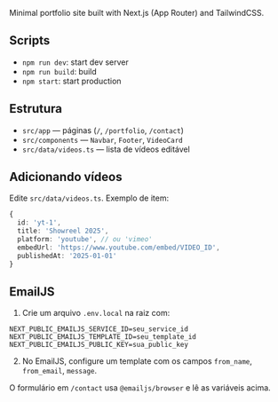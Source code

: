 Minimal portfolio site built with Next.js (App Router) and TailwindCSS.

## Scripts

- `npm run dev`: start dev server
- `npm run build`: build
- `npm start`: start production

## Estrutura

- `src/app` — páginas (`/`, `/portfolio`, `/contact`)
- `src/components` — `Navbar`, `Footer`, `VideoCard`
- `src/data/videos.ts` — lista de vídeos editável

## Adicionando vídeos

Edite `src/data/videos.ts`. Exemplo de item:

```ts
{
  id: 'yt-1',
  title: 'Showreel 2025',
  platform: 'youtube', // ou 'vimeo'
  embedUrl: 'https://www.youtube.com/embed/VIDEO_ID',
  publishedAt: '2025-01-01'
}
```

## EmailJS

1) Crie um arquivo `.env.local` na raiz com:

```
NEXT_PUBLIC_EMAILJS_SERVICE_ID=seu_service_id
NEXT_PUBLIC_EMAILJS_TEMPLATE_ID=seu_template_id
NEXT_PUBLIC_EMAILJS_PUBLIC_KEY=sua_public_key
```

2) No EmailJS, configure um template com os campos `from_name`, `from_email`, `message`.

O formulário em `/contact` usa `@emailjs/browser` e lê as variáveis acima.
